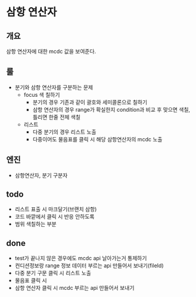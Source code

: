 # 삼항 연산자

## 개요

삼항 연산자에 대한 mcdc 값을 보여준다.

## 룰

- 분기와 삼항 연산자를 구분하는 문제
  - focus 색 칠하기
    - 분기의 경우 기존과 같이 괄호와 세미콜론으로 칠하기
    - 삼항 연산자의 경우 range가 확실한지 condition과 비교 후 맞으면 색칠, 틀리면 한줄 전체 색칠
  - 리스트
    - 다중 분기의 경우 리스트 노출
    - 다중이어도 물음표를 클릭 시 해당 삼항연산자의 mcdc 노출

## 엔진

- 삼항연산자, 분기 구분자

## todo

- 리스트 표출 시 마크달기(브랜치 삼항)
- 코드 바깥에서 클릭 시 반응 안하도록
- 범위 색칠하는 부분

## done

- test가 끝나지 않은 경우에도 mcdc api 날아가는거 통제하기
- 컨디션정보랑 range 정보 데이터 부르는 api 만들어서 보내기(fileId)
- 다중 분기 구문 클릭 시 리스트 노출
- 물음표 클릭 시
- 삼항 연산자 클릭 시 mcdc 부르는 api 만들어서 보내기
